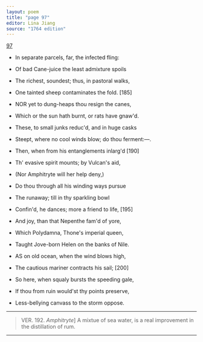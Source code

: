 ```yaml
---
layout: poem
title: "page 97"
editor: Lina Jiang
source: "1764 edition"
---
```


[97]()

- In separate parcels, far, the infected fling:
- Of bad Cane-juice the least admixture spoils
- The richest, soundest; thus, in pastoral walks,
- One tainted sheep contaminates the fold. [185]

- NOR yet to dung-heaps thou resign the canes,
- Which or the sun hath burnt, or rats have gnaw'd.
- These, to small junks reduc'd, and in huge casks
- Steept, where no cool winds blow; do thou ferment:—.
- Then, when from his entanglements inlarg'd [190]
- Th' evasive spirit mounts; by Vulcan's aid,
- \(Nor Amphitryte will her help deny,\)
- Do thou through all his winding ways pursue
- The runaway; till in thy sparkling bowl
- Confin'd, he dances; more a friend to life, [195]
- And joy, than that Nepenthe fam'd of yore,
- Which Polydamna, Thone's imperial queen,
- Taught Jove-born Helen on the banks of Nile.

- AS on old ocean, when the wind blows high,
- The cautious mariner contracts his sail; [200]
- So here, when squaly bursts the speeding gale,
- If thou from ruin would'st thy points preserve,
- Less-bellying canvass to the storm oppose.

---

> VER. 192. *Amphitryte*\] A mixtue of sea water, is a real improvement in the distillation of rum.

---
